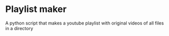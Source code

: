 
# Playlist maker

A python script that makes a youtube playlist with original videos of all files in a directory

